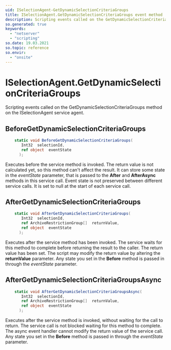 ```yaml
---
uid: ISelectionAgent-GetDynamicSelectionCriteriaGroups
title: ISelectionAgent.GetDynamicSelectionCriteriaGroups event method
description: Scripting events called on the GetDynamicSelectionCriteriaGroups method on the ISelectionAgent service agent.
so.generated: true
keywords:
  - "netserver"
  - "scripting"
so.date: 19.03.2021
so.topic: reference
so.envir:
  - "onsite"
---
```

# ISelectionAgent.GetDynamicSelectionCriteriaGroups

Scripting events called on the <see cref='M:SuperOffice.CRM.Services.ISelectionAgent.GetDynamicSelectionCriteriaGroups'>GetDynamicSelectionCriteriaGroups</see> method on the <see cref='ISelectionAgent'>ISelectionAgent</see>  service agent.

## BeforeGetDynamicSelectionCriteriaGroups
```cs
    static void BeforeGetDynamicSelectionCriteriaGroups(
       Int32  selectionId,
       ref object  eventState
      );
```
Executes before the service method is invoked.
The return value is not calculated yet, so this method can't affect the result.
It can store some state in the *eventState* parameter, that is passed to the **After** and **AfterAsync** methods in this service call.
Event state is not preserved between different service calls. It is set to null at the start of each service call.
## AfterGetDynamicSelectionCriteriaGroups
```cs
    static void AfterGetDynamicSelectionCriteriaGroups(
       Int32  selectionId,
       ref ArchiveRestrictionGroup[]  returnValue,
       ref object  eventState
      );
```
Executes after the service method has been invoked. The service waits for this method to complete before returning the result to the caller.
The return value has been set. The script may modify the return value by altering the **returnValue** parameter.
Any state you set in the **Before** method is passed in through the *eventState* parameter.
## AfterGetDynamicSelectionCriteriaGroupsAsync
```cs
    static void AfterGetDynamicSelectionCriteriaGroupsAsync(
       Int32  selectionId,
       ref ArchiveRestrictionGroup[]  returnValue,
       ref object  eventState
      );
```
Executes after the service method is invoked, without waiting for the call to return.
The service call is not blocked waiting for this method to complete.
The async event handler cannot modify the return value of the service call.
Any state you set in the **Before** method is passed in through the *eventState* parameter.

